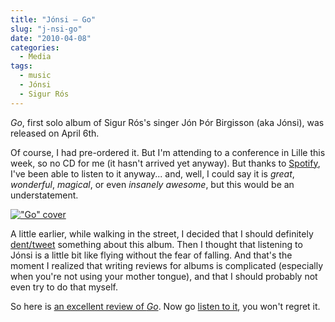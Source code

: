 ```yaml
---
title: "Jónsi — Go"
slug: "j-nsi-go"
date: "2010-04-08"
categories:
  - Media
tags:
  - music
  - Jónsi
  - Sigur Rós
---
```


*Go*, first solo album of Sigur Rós's singer Jón Þór Birgisson (aka Jónsi), was
released on April 6th.

Of course, I had pre-ordered it. But I'm attending to a conference in Lille this
week, so no CD for me (it hasn't arrived yet anyway). But thanks to [Spotify][],
I've been able to listen to it anyway... and, well, I could say it is *great*,
*wonderful*, *magical*, or even *insanely awesome*, but this would be an
understatement.

[ !["Go" cover](/img/2010/jonsi-go-cover.jpg) ](http://spo.tl/info/2bU8o)

A little earlier, while walking in the street, I decided that I should
definitely [dent/tweet][dent] something about this album. Then I thought that
listening to Jónsi is a little bit like flying without the fear of falling. And
that's the moment I realized that writing reviews for albums is complicated
(especially when you're not using your mother tongue), and that I should
probably not even try to do that myself.

So here is [an excellent review of *Go*][review]. Now go [listen to it][listen],
you won't regret it.


[spotify]: http://www.spotify.com/
[dent]: http://identi.ca/notice/27665519
[review]: http://musicdoesntexistinmycountry.blogspot.com/2010/03/album-jonsi-go.html
[listen]: http://jonsi.com/go
